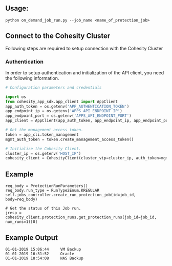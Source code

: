 ## Usage: 
```
python on_demand_job_run.py --job_name <name_of_protection_job>
```
## Connect to the Cohesity Cluster
Following steps are required to setup connection with the Cohesity Cluster

### Authentication
In order to setup authentication and initialization of the API client, you need the following information.

```python
# Configuration parameters and credentials

import os
from cohesity_app_sdk.app_client import AppClient
app_auth_token = os.getenv('APP_AUTHENTICATION_TOKEN')
app_endpoint_ip = os.getenv('APPS_API_ENDPOINT_IP')
app_endpoint_port = os.getenv('APPS_API_ENDPOINT_PORT')
app_client = AppClient(app_auth_token, app_endpoint_ip, app_endpoint_port)

# Get the management access token.
token = app_cli.token_management
mgmt_auth_token = token.create_management_access_token()

# Initialize the Cohesity Client.
cluster_ip = os.getenv('HOST_IP')
cohesity_client = CohesityClient(cluster_vip=cluster_ip, auth_token=mgmt_auth_token)
```

## Example
``` 
req_body = ProtectionRunParameters()
req_body.run_type = RunType2Enum.KREGULAR
self.jobs_controller.create_run_protection_job(id=job_id, body=req_body)

# Get the status of this Job run.
jresp = cohesity_client.protection_runs.get_protection_runs(job_id=job_id, num_runs=1)[0]
```

## Example Output
```
01-01-2019 15:06:44	    VM Backup
01-01-2019 16:31:52	    Oracle 
01-01-2019 18:54:08	    NAS Backup
```

